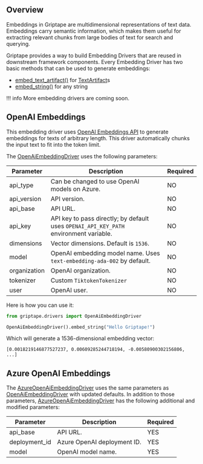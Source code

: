## Overview
Embeddings in Griptape are multidimensional representations of text data. Embeddings carry semantic information, which makes them useful for extracting relevant chunks from large bodies of text for search and querying.

Griptape provides a way to build Embedding Drivers that are reused in downstream framework components. Every Embedding Driver has two basic methods that can be used to generate embeddings:

* [embed_text_artifact()](../../reference/griptape/drivers/embedding/base_embedding_driver.md#griptape.drivers.embedding.base_embedding_driver.BaseEmbeddingDriver.embed_text_artifact) for [TextArtifact](../../reference/griptape/artifacts/text_artifact.md)s
* [embed_string()](../../reference/griptape/drivers/embedding/base_embedding_driver.md#griptape.drivers.embedding.base_embedding_driver.BaseEmbeddingDriver.embed_string) for any string

!!! info
    More embedding drivers are coming soon.

## OpenAI Embeddings

This embedding driver uses [OpenAI Embeddings API](https://platform.openai.com/docs/guides/embeddings) to generate embeddings for texts of arbitrary length. This driver automatically chunks the input text to fit into the token limit.

The [OpenAiEmbeddingDriver](../../reference/griptape/drivers/embedding/openai_embedding_driver.md) uses the following parameters:

| Parameter    | Description                                                                           | Required |
|--------------|---------------------------------------------------------------------------------------|----------|
| api_type     | Can be changed to use OpenAI models on Azure.                                         | NO       |
| api_version  | API version.                                                                          | NO       |
| api_base     | API URL.                                                                              | NO       |
| api_key      | API key to pass directly; by default uses `OPENAI_API_KEY_PATH` environment variable. | NO       |
| dimensions   | Vector dimensions. Default is `1536`.                                                 | NO       |
| model        | OpenAI embedding model name. Uses `text-embedding-ada-002` by default.                | NO       |
| organization | OpenAI organization.                                                                  | NO       |
| tokenizer    | Custom `TiktokenTokenizer`                                                            | NO       |
| user         | OpenAI user.                                                                          | NO       |

Here is how you can use it:

```python
from griptape.drivers import OpenAiEmbeddingDriver

OpenAiEmbeddingDriver().embed_string("Hello Griptape!")
```

Which will generate a 1536-dimensional embedding vector:

```
[0.0018219146877527237, 0.00609285244718194, -0.00580900302156806, ...]
```

## Azure OpenAI Embeddings

The [AzureOpenAiEmbeddingDriver](../../reference/griptape/drivers/embedding/azure_openai_embedding_driver.md) uses the same parameters as [OpenAiEmbeddingDriver](../../reference/griptape/drivers/embedding/openai_embedding_driver.md)
with updated defaults. In addition to those parameters, [AzureOpenAiEmbeddingDriver](../../reference/griptape/drivers/embedding/azure_openai_embedding_driver.md) has the following additional and modified parameters:

| Parameter     | Description                 | Required |
|---------------|-----------------------------|----------|
| api_base      | API URL.                    | YES      |
| deployment_id | Azure OpenAI deployment ID. | YES      |
| model         | OpenAI model name.          | YES      |
